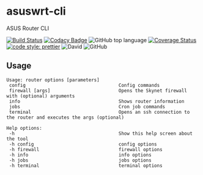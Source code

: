# asuswrt-cli

ASUS Router CLI

[![Build Status](https://travis-ci.com/jaspenlind/asuswrt-cli.svg)](https://travis-ci.com/jaspenlind/asuswrt-cli)
[![Codacy Badge](https://api.codacy.com/project/badge/Grade/93451c5afd954bd0a56d2417d2dbe301)](https://www.codacy.com/manual/jaspenlind/asuswrt-cli?utm_source=github.com&utm_medium=referral&utm_content=jaspenlind/asuswrt-cli&utm_campaign=Badge_Grade)
![GitHub top language](https://img.shields.io/github/languages/top/jaspenlind/asuswrt-cli)
[![Coverage Status](https://coveralls.io/repos/jaspenlind/asuswrt-cli/badge.svg)](https://coveralls.io/r/jaspenlind/asuswrt-cli)
[![code style: prettier](https://img.shields.io/badge/code_style-prettier-ff69b4.svg?style=flat-square)](https://github.com/prettier/prettier)
![David](https://david-dm.org/jaspenlind/asuswrt-cli.svg)
![GitHub](https://img.shields.io/github/license/jaspenlind/asuswrt-cli)

## Usage

```Shell
Usage: router options [parameters]
 config                                  Config commands
 firewall [args]                         Opens the Skynet firewall with (optional) arguments
 info                                    Shows router information
 jobs                                    Cron job commands
 terminal                                Opens an ssh connection to the router and executes the args (optional)

Help options:
 -h                                      Show this help screen about the tool
 -h config                               config options
 -h firewall                             firewall options
 -h info                                 info options
 -h jobs                                 jobs options
 -h terminal                             terminal options
```
